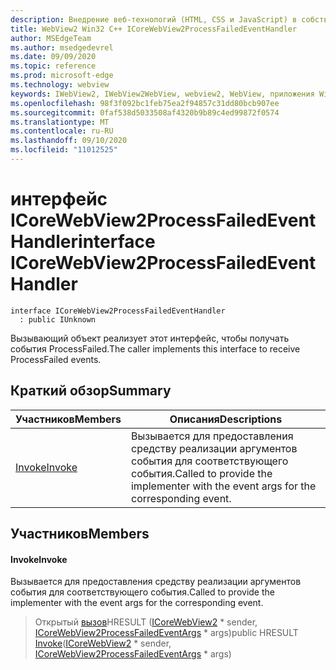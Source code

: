 ```yaml
---
description: Внедрение веб-технологий (HTML, CSS и JavaScript) в собственные приложения с помощью элемента управления Microsoft Edge WebView2
title: WebView2 Win32 C++ ICoreWebView2ProcessFailedEventHandler
author: MSEdgeTeam
ms.author: msedgedevrel
ms.date: 09/09/2020
ms.topic: reference
ms.prod: microsoft-edge
ms.technology: webview
keywords: IWebView2, IWebView2WebView, webview2, WebView, приложения Win32, Win32, EDGE, ICoreWebView2, ICoreWebView2Controller, управление браузером, EDGE HTML, ICoreWebView2ProcessFailedEventHandler
ms.openlocfilehash: 98f3f092bc1feb75ea2f94857c31dd80bcb907ee
ms.sourcegitcommit: 0faf538d5033508af4320b9b89c4ed99872f0574
ms.translationtype: MT
ms.contentlocale: ru-RU
ms.lasthandoff: 09/10/2020
ms.locfileid: "11012525"
---
```

# <span data-ttu-id="21254-104">интерфейс ICoreWebView2ProcessFailedEventHandler</span><span class="sxs-lookup"><span data-stu-id="21254-104">interface ICoreWebView2ProcessFailedEventHandler</span></span> 

```
interface ICoreWebView2ProcessFailedEventHandler
  : public IUnknown
```

<span data-ttu-id="21254-105">Вызывающий объект реализует этот интерфейс, чтобы получать события ProcessFailed.</span><span class="sxs-lookup"><span data-stu-id="21254-105">The caller implements this interface to receive ProcessFailed events.</span></span>

## <span data-ttu-id="21254-106">Краткий обзор</span><span class="sxs-lookup"><span data-stu-id="21254-106">Summary</span></span>

 <span data-ttu-id="21254-107">Участников</span><span class="sxs-lookup"><span data-stu-id="21254-107">Members</span></span>                        | <span data-ttu-id="21254-108">Описания</span><span class="sxs-lookup"><span data-stu-id="21254-108">Descriptions</span></span>
--------------------------------|---------------------------------------------
[<span data-ttu-id="21254-109">Invoke</span><span class="sxs-lookup"><span data-stu-id="21254-109">Invoke</span></span>](#invoke) | <span data-ttu-id="21254-110">Вызывается для предоставления средству реализации аргументов события для соответствующего события.</span><span class="sxs-lookup"><span data-stu-id="21254-110">Called to provide the implementer with the event args for the corresponding event.</span></span>

## <span data-ttu-id="21254-111">Участников</span><span class="sxs-lookup"><span data-stu-id="21254-111">Members</span></span>

#### <span data-ttu-id="21254-112">Invoke</span><span class="sxs-lookup"><span data-stu-id="21254-112">Invoke</span></span> 

<span data-ttu-id="21254-113">Вызывается для предоставления средству реализации аргументов события для соответствующего события.</span><span class="sxs-lookup"><span data-stu-id="21254-113">Called to provide the implementer with the event args for the corresponding event.</span></span>

> <span data-ttu-id="21254-114">Открытый [вызов](#invoke)HRESULT ([ICoreWebView2](icorewebview2.md) \* sender, [ICoreWebView2ProcessFailedEventArgs](icorewebview2processfailedeventargs.md) \* args)</span><span class="sxs-lookup"><span data-stu-id="21254-114">public HRESULT [Invoke](#invoke)([ICoreWebView2](icorewebview2.md) \* sender, [ICoreWebView2ProcessFailedEventArgs](icorewebview2processfailedeventargs.md) \* args)</span></span>

